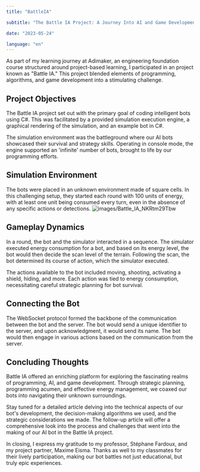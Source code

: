 ```yaml
---
title: "BattleIA"

subtitle: "The Battle IA Project: A Journey Into AI and Game Development."

date: "2023-05-24"

language: "en"
---
```

As part of my learning journey at Adimaker, an engineering foundation course structured around project-based learning, I participated in an project known as "Battle IA." This project blended elements of programming, algorithms, and game development into a stimulating challenge.

## Project Objectives 

The Battle IA project set out with the primary goal of coding intelligent bots using C#. This was facilitated by a provided simulation execution engine, a graphical rendering of the simulation, and an example bot in C#.

The simulation environment was the battleground where our AI bots showcased their survival and strategy skills. Operating in console mode, the engine supported an 'infinite' number of bots, brought to life by our programming efforts.

## Simulation Environment

The bots were placed in an unknown environment made of square cells. In this challenging setup, they started each round with 100 units of energy, with at least one unit being consumed every turn, even in the absence of any specific actions or detections.
![images/Battle_IA_NKRtm29Tbw](/images/Battle_IA_NKRtm29Tbw.gif
)

## Gameplay Dynamics

In a round, the bot and the simulator interacted in a sequence. The simulator executed energy consumption for a bot, and based on its energy level, the bot would then decide the scan level of the terrain. Following the scan, the bot determined its course of action, which the simulator executed.

The actions available to the bot included moving, shooting, activating a shield, hiding, and more. Each action was tied to energy consumption, necessitating careful strategic planning for bot survival.

## Connecting the Bot

The WebSocket protocol formed the backbone of the communication between the bot and the server. The bot would send a unique identifier to the server, and upon acknowledgment, it would send its name. The bot would then engage in various actions based on the communication from the server.

## Concluding Thoughts

Battle IA offered an enriching platform for exploring the fascinating realms of programming, AI, and game development. Through strategic planning, programming acumen, and effective energy management, we coaxed our bots into navigating their unknown surroundings.

Stay tuned for a detailed article delving into the technical aspects of our bot's development, the decision-making algorithms we used, and the strategic considerations we made. The follow-up article will offer a comprehensive look into the process and challenges that went into the making of our AI bot in the Battle IA project.

In closing, I express my gratitude to my professor, Stéphane Fardoux, and my project partner, Maxime Eisma. Thanks as well to my classmates for their lively participation, making our bot battles not just educational, but truly epic experiences.
